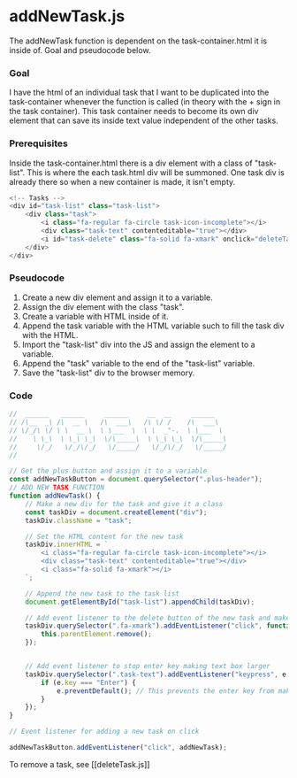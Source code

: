 # addNewTask.js
The addNewTask function is dependent on the task-container.html it is inside of. Goal and pseudocode below. 

### Goal
I have the html of an individual task that I want to be duplicated into the task-container whenever the function is called (in theory with the + sign in the task container). This task container needs to become its own div element that can save its inside text value independent of the other tasks.

### Prerequisites
Inside the task-container.html there is a div element with a class of "task-list". This is where the each task.html div will be summoned. One task div is already there so when a new container is made, it isn't empty.

```js
<!-- Tasks -->
<div id="task-list" class="task-list">
    <div class="task">
        <i class="fa-regular fa-circle task-icon-incomplete"></i>
        <div class="task-text" contenteditable="true"></div>
        <i id="task-delete" class="fa-solid fa-xmark" onclick="deleteTask()"></i>
    </div>
</div>
```

### Pseudocode
1. Create a new div element and assign it to a variable.
2. Assign the div element with the class "task".
3. Create a variable with HTML inside of it.
4. Append the task variable with the HTML variable such to fill the task div with the HTML.
5. Import the "task-list" div into the JS and assign the element to a variable.
6. Append the "task" variable to the end of the "task-list" variable.
7. Save the "task-list" div to the browser memory.

### Code

```js
//  ______   ______     ______     __  __     ______
// /\__  _\ /\  __ \   /\  ___\   /\ \/ /    /\  ___\
// \/_/\ \/ \ \  __ \  \ \___  \  \ \  _"-.  \ \___  \
//    \ \_\  \ \_\ \_\  \/\_____\  \ \_\ \_\  \/\_____\
//     \/_/   \/_/\/_/   \/_____/   \/_/\/_/   \/_____/
//

// Get the plus button and assign it to a variable
const addNewTaskButton = document.querySelector(".plus-header");
// ADD NEW TASK FUNCTION
function addNewTask() {
    // Make a new div for the task and give it a class
    const taskDiv = document.createElement("div");
    taskDiv.className = "task";

    // Set the HTML content for the new task
    taskDiv.innerHTML = `
        <i class="fa-regular fa-circle task-icon-incomplete"></i>
        <div class="task-text" contenteditable="true"></div>
        <i class="fa-solid fa-xmark"></i>
    `;

    // Append the new task to the task list
    document.getElementById("task-list").appendChild(taskDiv);

    // Add event listener to the delete button of the new task and make it remove its own div when clicked
    taskDiv.querySelector(".fa-xmark").addEventListener("click", function() {
        this.parentElement.remove();
    });


    // Add event listener to stop enter key making text box larger
    taskDiv.querySelector(".task-text").addEventListener("keypress", e => {
        if (e.key === "Enter") {
            e.preventDefault(); // This prevents the enter key from making a new line
        }
    });
} 

// Event listener for adding a new task on click

addNewTaskButton.addEventListener("click", addNewTask);
```

To remove a task, see [[deleteTask.js]]